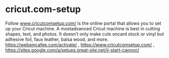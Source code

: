 # cricut.com-setup
 Follow www.cricutcomsetup.com/ is the online portal that allows you to set up your Cricut machine. A mostadvanced Cricut machine is best in cutting shapes, text, and photos. It doesn’t only make cuts oncard stock or vinyl but adhesive foil, faux leather, balsa wood, and more. https://websmcafee.com/activate/ , https://www.cricutcomsetup.com/ , https://sites.google.com/a/setups.great-site.net/ij-start-cannon/
